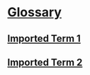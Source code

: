 # [Glossary](#glossary)

## [Imported Term 1](#imported-term-1)

<!--{
  "uri": "/#1",
  "aliases": "Alias 1.1, Alias 1.2, Alias 1.3"
}-->

## [Imported Term 2](#imported-term-2)

<!--{
  "uri": "/#2",
  "aliases": "Alias 2.1, Alias 2.2, Alias 2.3"
}-->
